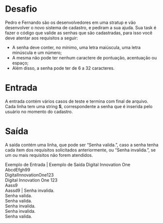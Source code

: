 # Desafio
Pedro e Fernando são os desenvolvedores em uma stratup e vão desenvolver o novo sistema de cadastro, e pediram a sua ajuda. Sua task é fazer o código que valide as senhas que são cadastradas, para isso você deve atentar aos requisitos a seguir:
- A senha deve conter, no mínimo, uma letra maiúscula, uma letra minúscula e um número;
- A mesma não pode ter nenhum caractere de pontuação, acentuação ou espaço;
- Além disso, a senha pode ter de 6 a 32 caracteres.

# Entrada
A entrada contém vários casos de teste e termina com final de arquivo. Cada linha tem uma string **S**, correspondente a senha que é inserida pelo usuário no momento do cadastro.

# Saída
A saída contém uma linha, que pode ser “Senha valida.”, caso a senha tenha cada item dos requisitos solicitados anteriormente, ou “Senha invalida.”, se um ou mais requisitos não forem atendidos.

Exemplo de Entrada | Exemplo de Saída
Digital Innovation One<br>AbcdEfgh99<br>DigitalInnovationOne123<br>Digital Innovation One 123<br>Aass9<br>Aassd9 | Senha invalida.<br>Senha valida.<br>Senha valida.<br>Senha invalida.<br>Senha invalida.<br>Senha valida.
